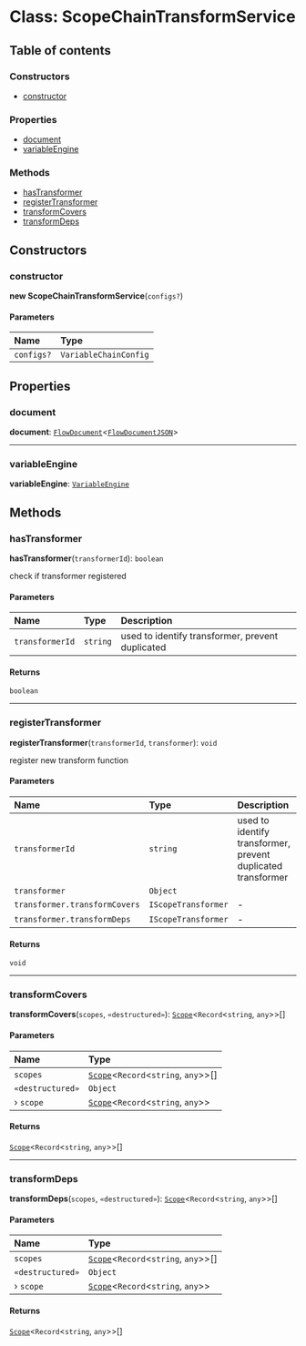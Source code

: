 # Class: ScopeChainTransformService

## Table of contents

### Constructors

* [constructor](/en/auto-docs/editor/classes/ScopeChainTransformService.md#constructor)

### Properties

* [document](/en/auto-docs/editor/classes/ScopeChainTransformService.md#document)
* [variableEngine](/en/auto-docs/editor/classes/ScopeChainTransformService.md#variableengine)

### Methods

* [hasTransformer](/en/auto-docs/editor/classes/ScopeChainTransformService.md#hastransformer)
* [registerTransformer](/en/auto-docs/editor/classes/ScopeChainTransformService.md#registertransformer)
* [transformCovers](/en/auto-docs/editor/classes/ScopeChainTransformService.md#transformcovers)
* [transformDeps](/en/auto-docs/editor/classes/ScopeChainTransformService.md#transformdeps)

## Constructors

### constructor

**new ScopeChainTransformService**(`configs?`)

#### Parameters

| Name | Type |
| :------ | :------ |
| `configs?` | `VariableChainConfig` |

## Properties

### document

**document**: [`FlowDocument`](/en/auto-docs/editor/classes/FlowDocument.md)<[`FlowDocumentJSON`](/en/auto-docs/editor/types/FlowDocumentJSON.md)>

***

### variableEngine

**variableEngine**: [`VariableEngine`](/en/auto-docs/editor/classes/VariableEngine.md)

## Methods

### hasTransformer

**hasTransformer**(`transformerId`): `boolean`

check if transformer registered

#### Parameters

| Name | Type | Description |
| :------ | :------ | :------ |
| `transformerId` | `string` | used to identify transformer, prevent duplicated |

#### Returns

`boolean`

***

### registerTransformer

**registerTransformer**(`transformerId`, `transformer`): `void`

register new transform function

#### Parameters

| Name | Type | Description |
| :------ | :------ | :------ |
| `transformerId` | `string` | used to identify transformer, prevent duplicated transformer |
| `transformer` | `Object` |  |
| `transformer.transformCovers` | `IScopeTransformer` | - |
| `transformer.transformDeps` | `IScopeTransformer` | - |

#### Returns

`void`

***

### transformCovers

**transformCovers**(`scopes`, `«destructured»`): [`Scope`](/en/auto-docs/editor/classes/Scope.md)<`Record`<`string`, `any`>>\[]

#### Parameters

| Name | Type |
| :------ | :------ |
| `scopes` | [`Scope`](/en/auto-docs/editor/classes/Scope.md)<`Record`<`string`, `any`>>\[] |
| `«destructured»` | `Object` |
| › `scope` | [`Scope`](/en/auto-docs/editor/classes/Scope.md)<`Record`<`string`, `any`>> |

#### Returns

[`Scope`](/en/auto-docs/editor/classes/Scope.md)<`Record`<`string`, `any`>>\[]

***

### transformDeps

**transformDeps**(`scopes`, `«destructured»`): [`Scope`](/en/auto-docs/editor/classes/Scope.md)<`Record`<`string`, `any`>>\[]

#### Parameters

| Name | Type |
| :------ | :------ |
| `scopes` | [`Scope`](/en/auto-docs/editor/classes/Scope.md)<`Record`<`string`, `any`>>\[] |
| `«destructured»` | `Object` |
| › `scope` | [`Scope`](/en/auto-docs/editor/classes/Scope.md)<`Record`<`string`, `any`>> |

#### Returns

[`Scope`](/en/auto-docs/editor/classes/Scope.md)<`Record`<`string`, `any`>>\[]
